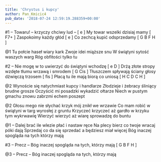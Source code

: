```yaml
---
title: 'Chrystus i kupcy'
author: Pan_Kmicic4
pub_date: '2018-07-24 12:59:19.288359+00:00'
---
```


#1
– Towaru! – krzyczy chciwy lud – [ e ]
My towar wszelki dzisiaj mamy [ F7+ ]
Zaspokoimy każdy głód [ e ]
Co zechcą kupić odsprzedamy [ G B F H ]

@1
Tu połcie haseł wiary kark
Zwoje idei miąższe snu
W świątyni sytość waszych warg
Róg obfitości tylko tu

#2
– Nie mogę w to uwierzyć do świątyni wchodzę [ e D ]
Drżą złote stropy wzdęte tłumu wrzawą i smrodem [ G Cis ]
Tłuszczem spływają ściany głosy dźwięczą trzosem [ fis ]
Płacą tu ile mają biorą co uniosą [ H C D C H ]

@2
Wynoście się natychmiast kupcy i handlarze
Złodzieje i żebracy śliniący brudne grosze
Oczyścić mi posadzki wykadzić ołtarze
Niech w pustym gmachu znowu zabrzmi echem poszept

@2
Głosu mego nie słychać krzyk mój znikł we wrzawie
Co mam robić w świątyni w targ wyrosłej z gruntu
Krzyczeć krzyczeć aż gardło w krzyku tym wykrwawię
Wierzyć wierzyć aż wiarę sprowadzę do buntu 

@1
– Dalej brać ile wlezie płać i nastaw ręce
Na plecy bierz co twoje wracaj póki dają
Sprzedaj co da się sprzedać a będziesz miał więcej
Bóg inaczej spogląda na tych którzy mają

#3
– Precz
– Bóg inaczej spogląda na tych, którzy mają [ G B F H ]

@3
– Precz
– Bóg inaczej spogląda na tych, którzy mają